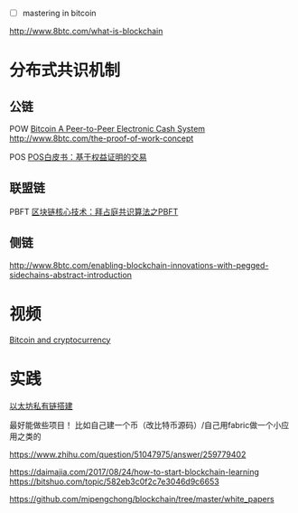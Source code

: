 - [ ] mastering in bitcoin

http://www.8btc.com/what-is-blockchain

# 分布式共识机制
## 公链
POW [Bitcoin A Peer-to-Peer Electronic Cash System](http://www.8btc.com/wiki/bitcoin-a-peer-to-peer-electronic-cash-system)
http://www.8btc.com/the-proof-of-work-concept

POS [POS白皮书：基于权益证明的交易](http://www.8btc.com/pos-white-book)

## 联盟链
PBFT [区块链核心技术：拜占庭共识算法之PBFT](https://www.jianshu.com/p/fb5edf031afd)

## 侧链
http://www.8btc.com/enabling-blockchain-innovations-with-pegged-sidechains-abstract-introduction

# 视频
[Bitcoin and cryptocurrency](https://www.coursera.org/learn/cryptocurrency)

# 实践
[以太坊私有链搭建](https://zhuanlan.zhihu.com/p/27106175)

最好能做些项目！  比如自己建一个币（改比特币源码）/自己用fabric做一个小应用之类的


https://www.zhihu.com/question/51047975/answer/259779402

https://daimajia.com/2017/08/24/how-to-start-blockchain-learning
https://bitshuo.com/topic/582eb3c0f2c7e3046d9c6653 

https://github.com/mipengchong/blockchain/tree/master/white_papers